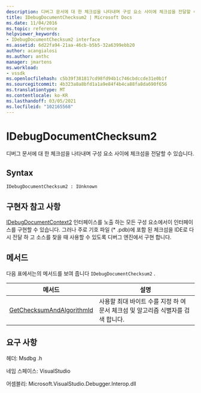 ```yaml
---
description: 디버그 문서에 대 한 체크섬을 나타내며 구성 요소 사이에 체크섬을 전달할 수 있습니다.
title: IDebugDocumentChecksum2 | Microsoft Docs
ms.date: 11/04/2016
ms.topic: reference
helpviewer_keywords:
- IDebugDocumentChecksum2 interface
ms.assetid: 6d22fa94-21aa-46cb-b5b5-32a6399ebb20
author: acangialosi
ms.author: anthc
manager: jmartens
ms.workload:
- vssdk
ms.openlocfilehash: c5b39f381817cd98fd94b1c746cbdccde31e0b1f
ms.sourcegitcommit: 4b323a8a8bfd1a1a9e84f4b4ca88fa8da690f656
ms.translationtype: MT
ms.contentlocale: ko-KR
ms.lasthandoff: 03/05/2021
ms.locfileid: "102165568"
---
```

# <a name="idebugdocumentchecksum2"></a>IDebugDocumentChecksum2
디버그 문서에 대 한 체크섬을 나타내며 구성 요소 사이에 체크섬을 전달할 수 있습니다.

## <a name="syntax"></a>Syntax

```
IDebugDocumentChecksum2 : IUnknown
```

## <a name="notes-for-implementers"></a>구현자 참고 사항
 [IDebugDocumentContext2](../../../extensibility/debugger/reference/idebugdocumentcontext2.md) 인터페이스를 노출 하는 모든 구성 요소에서이 인터페이스를 구현할 수 있습니다. 그러나 주로 기호 파일 (* .pdb)에 포함 된 체크섬을 IDE로 다시 전달 하 고 소스를 찾을 때 사용할 수 있도록 디버그 엔진에서 구현 합니다.

## <a name="methods"></a>메서드
 다음 표에서는의 메서드를 보여 줍니다 `IDebugDocumentChecksum2` .

|메서드|설명|
|------------|-----------------|
|[GetChecksumAndAlgorithmId](../../../extensibility/debugger/reference/idebugdocumentchecksum2-getchecksumandalgorithmid.md)|사용할 최대 바이트 수를 지정 하 여 문서 체크섬 및 알고리즘 식별자를 검색 합니다.|

## <a name="requirements"></a>요구 사항
 헤더: Msdbg .h

 네임 스페이스: VisualStudio

 어셈블리: Microsoft.VisualStudio.Debugger.Interop.dll
